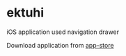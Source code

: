 # ektuhi
iOS application used navigation drawer

Download application from [app-store](https://itunes.apple.com/in/app/ek-tuhi/id903304024?mt=8)

